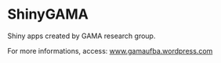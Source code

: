 # ShinyGAMA

Shiny apps created by GAMA research group.

For more informations, access: www.gamaufba.wordpress.com
